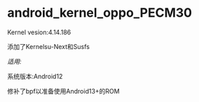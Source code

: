 # android_kernel_oppo_PECM30

Kernel vesion:4.14.186

添加了Kernelsu-Next和Susfs

*适用:*

系统版本:Android12

修补了bpf以准备使用Android13+的ROM




